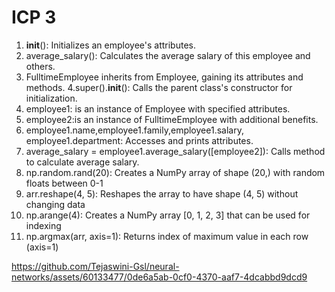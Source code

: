 # ICP 3
 
 
 1. __init__(): Initializes an employee's attributes.
 2. average_salary(): Calculates the average salary of this employee and others.
 3. FulltimeEmployee inherits from Employee, gaining its attributes and methods.
 4.super().__init__(): Calls the parent class's constructor for initialization.
 5. employee1: is an instance of Employee with specified attributes.
 6. employee2:is an instance of FulltimeEmployee with additional benefits.
 7. employee1.name,employee1.family,employee1.salary, employee1.department: Accesses and prints attributes.
 8. average_salary = employee1.average_salary([employee2]): Calls method to calculate average salary.
 9. np.random.rand(20): Creates a NumPy array of shape (20,) with random floats between 0-1  
 10. arr.reshape(4, 5): Reshapes the array to have shape (4, 5) without changing data
 11. np.arange(4): Creates a NumPy array [0, 1, 2, 3] that can be used for indexing
 12. np.argmax(arr, axis=1): Returns index of maximum value in each row (axis=1)


https://github.com/Tejaswini-Gsl/neural-networks/assets/60133477/0de6a5ab-0cf0-4370-aaf7-4dcabbd9dcd9



